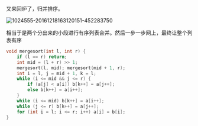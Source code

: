 又来回炉了，归并排序。

 ![1024555-20161218163120151-452283750](https://zouyishan.oss-cn-beijing.aliyuncs.com/images/20201228154255.png)

相当于是两个分出来的小段进行有序列表合并。然后一步一步网上，最终让整个列表有序

```cpp
void mergesort(int l, int r) {  
    if (l == r) return;
    int mid = (l + r) >> 1;
    mergesort(l, mid); mergesort(mid + 1, r);
    int i = l, j = mid + 1, k = l;
    while (i <= mid && j <= r) {
        if (a[j] < a[i]) b[k++] = a[j++];
        else b[k++] = a[i++];
    }
    while (i <= mid) b[k++] = a[i++];
    while (j <= r) b[k++] = a[j++];
    for (int i = l; i <= r; i++) a[i] = b[i];
}
```
